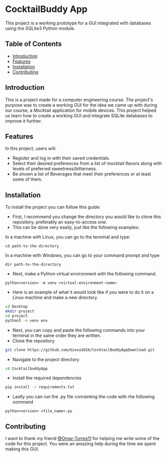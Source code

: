# CocktailBuddy App

This project is a working prototype for a GUI integrated with databases using the SQLite3 Python module.

## Table of Contents
- [Introduction](#introduction)
- [Features](#features)
- [Installation](#installation)
- [Contributing](#contributing)

## Introduction

This is a project made for a computer engineering course. The project's purpose was to create a working GUI for the idea we came up with during our course, a Mocktail application for mobile devices.
This project helped us learn how to create a working GUI and integrate SQLite databases to improve it further.

## Features

In this project, users will:
- Register and log in with their saved credentials.
- Select their desired preferences from a list of mocktail flavors along with levels of preferred sweetness/bitterness.
- Be shown a list of Beverages that meet their preferences or at least some of them. 

## Installation

To install the project you can follow this guide:
- First, I recommend you change the directory you would like to clone this repository, preferably an easy-to-access one.
- This can be done very easily, just like the following examples:

In a machine with Linux, you can go to the terminal and type: 

```
cd path-to-the-directory
```

In a machine with Windows, you can go to your command prompt and type

```
dir path-to-the-directory
```
- Next, make a Python virtual environment with the following command.

```
python<version> -m venv <virtual-environment-name>
```

- Here is an example of what it would look like if you were to do it on a Linux machine and make a new directory.

```bash
cd Desktop
mkdir project
cd project
python3 -m venv env
```

- Next, you can copy and paste the following commands into your terminal in the same order they are written.
- Clone the repository

```bash
git clone https://github.com/Giova1016/CocktailBuddyAppDownload.git
```

- Navigate to the project directory

```bash
cd CocktailbuddyApp
```

- Install the required dependencies

```bash
pip install -r requirements.txt
```
- Lastly you can run the .py file conrainkng the code with rhe following command
```
python<version> <file_name>.py
```

## Contributing
I want to thank my friend [@Omar-Torres11](https://github.com/Omar-Torres11) for helping me write some of the code for this project. You were an amazing help during the time we spent making this GUI.
